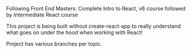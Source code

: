 Following Front End Masters: Complete Intro to React, v6 course followed by Intermediate React course

This project is being built without create-react-app to really understand what goes on under the hood when working with React!

Project has various branches per topic. 

